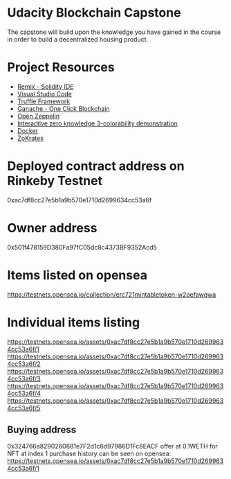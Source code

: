 # Udacity Blockchain Capstone

The capstone will build upon the knowledge you have gained in the course in order to build a decentralized housing product. 

# Project Resources

* [Remix - Solidity IDE](https://remix.ethereum.org/)
* [Visual Studio Code](https://code.visualstudio.com/)
* [Truffle Framework](https://truffleframework.com/)
* [Ganache - One Click Blockchain](https://truffleframework.com/ganache)
* [Open Zeppelin ](https://openzeppelin.org/)
* [Interactive zero knowledge 3-colorability demonstration](http://web.mit.edu/~ezyang/Public/graph/svg.html)
* [Docker](https://docs.docker.com/install/)
* [ZoKrates](https://github.com/Zokrates/ZoKrates)


# Deployed contract address on Rinkeby Testnet
0xac7df8cc27e5b1a9b570e1710d2699634cc53a6f


# Owner address
0x501f478159D380Fa97fC05dc8c4373BF9352Acd5

# Items listed on opensea
https://testnets.opensea.io/collection/erc721mintabletoken-w2oefawqwa

# Individual items listing
https://testnets.opensea.io/assets/0xac7df8cc27e5b1a9b570e1710d2699634cc53a6f/1
https://testnets.opensea.io/assets/0xac7df8cc27e5b1a9b570e1710d2699634cc53a6f/2
https://testnets.opensea.io/assets/0xac7df8cc27e5b1a9b570e1710d2699634cc53a6f/3
https://testnets.opensea.io/assets/0xac7df8cc27e5b1a9b570e1710d2699634cc53a6f/4
https://testnets.opensea.io/assets/0xac7df8cc27e5b1a9b570e1710d2699634cc53a6f/5

## Buying address
0x324766a8290260881e7F2d1c6d97986D1Fc8EACF
offer at 0.1WETH for NFT at index 1
purchase history can be seen on opensea:
https://testnets.opensea.io/assets/0xac7df8cc27e5b1a9b570e1710d2699634cc53a6f/1
